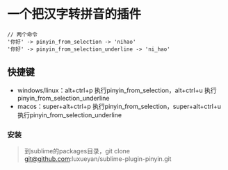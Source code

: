 # 一个把汉字转拼音的插件

``` 
// 两个命令
'你好' -> pinyin_from_selection -> 'nihao'
'你好' -> pinyin_from_selection_underline -> 'ni_hao'
```

## 快捷键

+ windows/linux：alt+ctrl+p 执行pinyin_from_selection，alt+ctrl+u 执行pinyin_from_selection_underline
+ macos：super+alt+ctrl+p 执行pinyin_from_selection，super+alt+ctrl+u 执行pinyin_from_selection_underline

### 安装
> 到sublime的packages目录，git clone git@github.com:luxueyan/sublime-plugin-pinyin.git